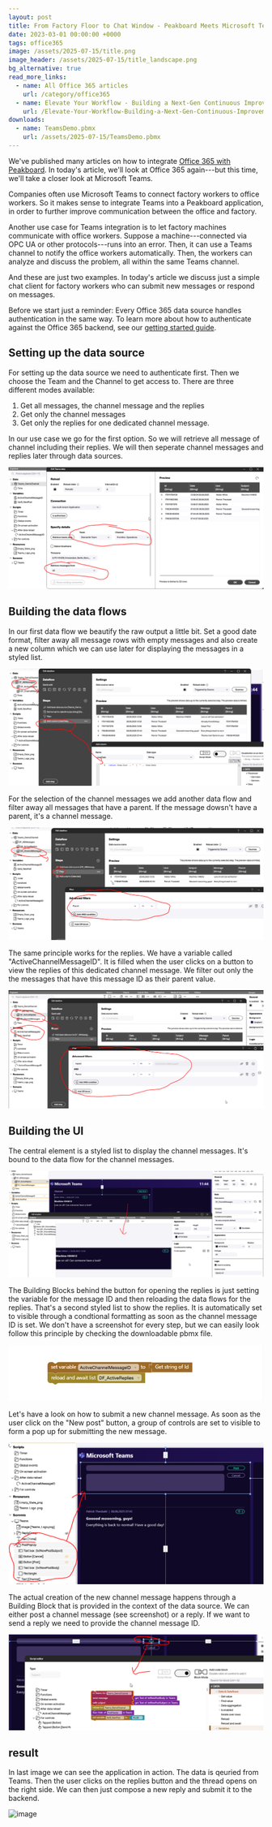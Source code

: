 ```yaml
---
layout: post
title: From Factory Floor to Chat Window - Peakboard Meets Microsoft Teams
date: 2023-03-01 00:00:00 +0000
tags: office365
image: /assets/2025-07-15/title.png
image_header: /assets/2025-07-15/title_landscape.png
bg_alternative: true
read_more_links:
  - name: All Office 365 articles
    url: /category/office365
  - name: Elevate Your Workflow - Building a Next-Gen Continuous Improvement Board with Office 365 ToDo
    url: /Elevate-Your-Workflow-Building-a-Next-Gen-Continuous-Improvement-Board-with-Office-365-ToDo.html
downloads:
  - name: TeamsDemo.pbmx
    url: /assets/2025-07-15/TeamsDemo.pbmx
---
```

We've published many articles on how to integrate [Office 365 with Peakboard](/category/office365). In today's article, we'll look at Office 365 again---but this time, we'll take a closer look at Microsoft Teams.

Companies often use Microsoft Teams to connect factory workers to office workers. So it makes sense to integrate Teams into a Peakboard application, in order to further improve communication between the office and factory. 

Another use case for Teams integration is to let factory machines communicate with office workers. Suppose a machine---connected via OPC UA or other protocols---runs into an error. Then, it can use a Teams channel to notify the office workers automatically. Then, the workers can analyze and discuss the problem, all within the same Teams channel.

And these are just two examples. In today's article we discuss just a simple chat client for factory workers who can submit new messages or respond on messages.

Before we start just a reminder: Every Office 365 data source handles authentication in the same way. To learn more about how to authenticate against the Office 365 backend, see our [getting started guide](/Getting-started-with-the-new-Office-365-Data-Sources.html).

## Setting up the data source

For setting up the data source we need to authenticate first. Then we choose the Team and the Channel to get access to. There are three different modes available:

1. Get all messages, the channel message and the replies
2. Get only the channel messages
3. Get only the replies for one dedicated channel message.

In our use case we go for the first option. So we will retrieve all message of channel including their replies. We will then seperate channel messages and replies later through data sources.

![image](/assets/2025-07-15/010.png)

## Building the data flows

In our first data flow we beautify the raw output a little bit. Set a good date format, filter away all message rows with empty messages and also create a new column which we can use later for displaying the messages in a styled list.

![image](/assets/2025-07-15/020.png)

For the selection of the channel messages we add another data flow and filter away all messages that have a parent. If the message dowsn't have a parent, it's a channel message.

![image](/assets/2025-07-15/030.png)

The same principle works for the replies. We have a variable called "ActiveChannelMessageID". It is filled when the user clicks on a button to view the replies of this dedicated channel message. We filter out only the the messages that have this message ID as their parent value.

![image](/assets/2025-07-15/040.png)

## Building the UI

The central element is a styled list to display the channel messages. It's bound to the data flow for the channel messages.

![image](/assets/2025-07-15/050.png)

The Building Blocks behind the button for opening the replies is just setting the variable for the message ID and then reloading the data flows for the replies. That's a second styled list to show the replies. It is automatically set to visible through a condtional formatting as soon as the channel message ID is set. We don't have a screenshot for every step, but we can easily look follow this principle by checking the downloadable pbmx file.

![image](/assets/2025-07-15/055.png)

Let's have a look on how to submit a new channel message. As soon as the user click on the "New post" button, a group of controls are set to visible to form a pop up for submitting the new message.

![image](/assets/2025-07-15/060.png)

The actual creation of the new channel message happens through a Building Block that is provided in the context of the data source. We can either post a channel message (see screenshot) or a reply. If we want to send a reply we need to provide the channel message ID.

![image](/assets/2025-07-15/065.png)

## result

In last image we can see the application in action. The data is qeuried from Teams. Then the user clicks on the replies button and the thread opens on the right side. We can then just compose a new reply and submit it to the backend.

![image](/assets/2025-07-15/result.gif)

